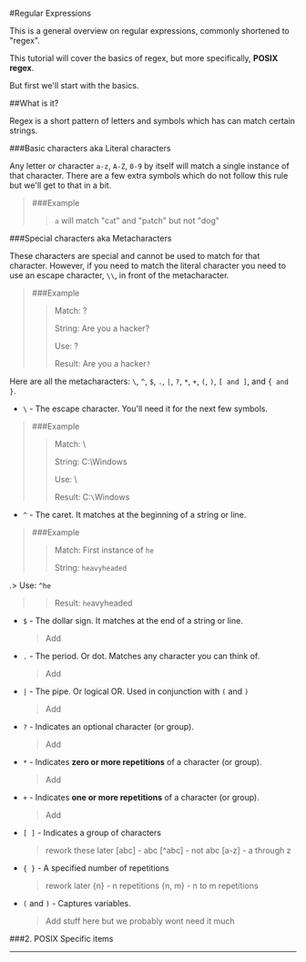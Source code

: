 #Regular Expressions


This is a general overview on regular expressions, commonly shortened to "regex".

This tutorial will cover the basics of regex, but more specifically, **POSIX regex**.

But first we'll start with the basics.

##What is it?

Regex is a short pattern of letters and symbols which has can match certain strings.

###Basic characters aka Literal characters

Any letter or character `a-z`, `A-Z`, `0-9` by itself will match a single instance of that character. There are a few extra symbols which do not follow this rule but we'll get to that in a bit.

> ###Example
>> `a` will match "c`a`t" and "p`a`tch" but not "dog"

###Special characters aka Metacharacters

These characters are special and cannot be used to match for that character. However, if you need to match the literal character you need to use an escape character, `\\`, in front of the metacharacter.

> ###Example
>
>>Match: ?
>>
>> String: Are you a hacker?
>>
>> Use: \?
>>
>> Result: Are you a hacker`?`

Here are all the metacharacters: `\`, `^`, `$`, `.`, `|`, `?`, `*`, `+`, `(`, `)`, `[ and ]`, and `{ and }`.

+ `\` - The escape character. You'll need it for the next few symbols.

> ###Example
>
>> Match: \
>>
>> String: C:\Windows
>>
>> Use: \
>>
>> Result: C:`\`Windows

+ `^` - The caret. It matches at the beginning of a string or line.

> ###Example
>
>> Match: First instance of `he`
>>
>> String: `heavyheaded`
>>
.> Use: `^he`
>>
>> Result: `he`avyheaded
	
+ `$` - The dollar sign. It matches at the end of a string or line.

	> Add

+ `.` - The period. Or dot. Matches any character you can think of.

	> Add

+ `|` - The pipe. Or logical OR. Used in conjunction with `(` and `)`

	> Add

+ `?` - Indicates an optional character (or group).

	> Add

+ `*` - Indicates **zero or more repetitions** of a character (or group).

	> Add

+ `+` - Indicates **one or more repetitions** of a character (or group).

	> Add

+ `[ ]` - Indicates a group of characters

	> rework these later
	> [abc] - abc
	> [^abc] - not abc
	> [a-z] - a through z

+ `{ }` - A specified number of repetitions

	> rework later
	> {n} - n repetitions
	> {n, m} - n to m repetitions

+ `(` and `)` - Captures variables.

	> Add  stuff here but we probably wont need it much




###2. POSIX Specific items

----------------------------------
